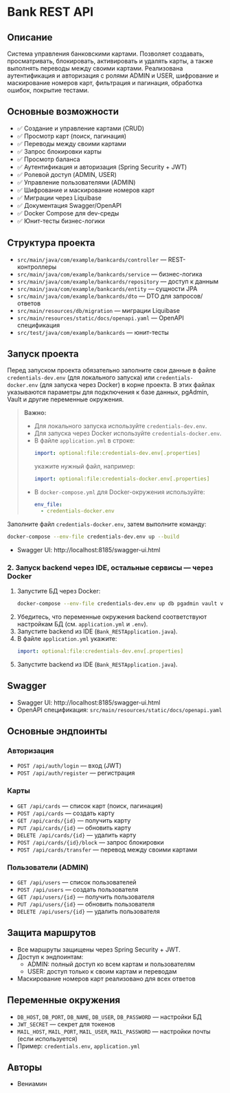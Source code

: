 
# Bank REST API

## Описание
Система управления банковскими картами. Позволяет создавать, просматривать, блокировать, активировать и удалять карты, а также выполнять переводы между своими картами. Реализована аутентификация и авторизация с ролями ADMIN и USER, шифрование и маскирование номеров карт, фильтрация и пагинация, обработка ошибок, покрытие тестами.

## Основные возможности
- ✅ Создание и управление картами (CRUD)
- ✅ Просмотр карт (поиск, пагинация)
- ✅ Переводы между своими картами
- ✅ Запрос блокировки карты
- ✅ Просмотр баланса
- ✅ Аутентификация и авторизация (Spring Security + JWT)
- ✅ Ролевой доступ (ADMIN, USER)
- ✅ Управление пользователями (ADMIN)
- ✅ Шифрование и маскирование номеров карт
- ✅ Миграции через Liquibase
- ✅ Документация Swagger/OpenAPI
- ✅ Docker Compose для dev-среды
- ✅ Юнит-тесты бизнес-логики

## Структура проекта
- `src/main/java/com/example/bankcards/controller` — REST-контроллеры
- `src/main/java/com/example/bankcards/service` — бизнес-логика
- `src/main/java/com/example/bankcards/repository` — доступ к данным
- `src/main/java/com/example/bankcards/entity` — сущности JPA
- `src/main/java/com/example/bankcards/dto` — DTO для запросов/ответов
- `src/main/resources/db/migration` — миграции Liquibase
- `src/main/resources/static/docs/openapi.yaml` — OpenAPI спецификация
- `src/test/java/com/example/bankcards` — юнит-тесты

## Запуск проекта

Перед запуском проекта обязательно заполните свои данные в файле `credentials-dev.env` (для локального запуска) или `credentials-docker.env` (для запуска через Docker) в корне проекта. В этих файлах указываются параметры для подключения к базе данных, pgAdmin, Vault и другие переменные окружения.

> **Важно:**
> - Для локального запуска используйте `credentials-dev.env`.
> - Для запуска через Docker используйте `credentials-docker.env`.
> - В файле `application.yml` в строке:
>   ```yaml
>   import: optional:file:credentials-dev.env[.properties]
>   ```
>   укажите нужный файл, например:
>   ```yaml
>   import: optional:file:credentials-docker.env[.properties]
>   ```
> - В `docker-compose.yml` для Docker-окружения используйте:
>   ```yaml
>   env_file:
>     - credentials-docker.env
>   ```
Заполните файл `credentials-docker.env`, затем выполните команду:
```bash
docker-compose --env-file credentials-dev.env up --build
```
- Swagger UI: http://localhost:8185/swagger-ui.html

### 2. Запуск backend через IDE, остальные сервисы — через Docker
1. Запустите БД через Docker:
   ```bash
   docker-compose --env-file credentials-dev.env up db pgadmin vault vault-init
   ```
2. Убедитесь, что переменные окружения backend соответствуют настройкам БД (см. `application.yml` и `.env`).
3. Запустите backend из IDE (`Bank_RESTApplication.java`).
4. В файле `application.yml` укажите:
   ```yaml
   import: optional:file:credentials-dev.env[.properties]
   ```
5. Запустите backend из IDE (`Bank_RESTApplication.java`).

## Swagger
- Swagger UI: http://localhost:8185/swagger-ui.html
- OpenAPI спецификация: `src/main/resources/static/docs/openapi.yaml`

## Основные эндпоинты
### Авторизация
- `POST /api/auth/login` — вход (JWT)
- `POST /api/auth/register` — регистрация

### Карты
- `GET /api/cards` — список карт (поиск, пагинация)
- `POST /api/cards` — создать карту
- `GET /api/cards/{id}` — получить карту
- `PUT /api/cards/{id}` — обновить карту
- `DELETE /api/cards/{id}` — удалить карту
- `POST /api/cards/{id}/block` — запрос блокировки
- `POST /api/cards/transfer` — перевод между своими картами

### Пользователи (ADMIN)
- `GET /api/users` — список пользователей
- `POST /api/users` — создать пользователя
- `GET /api/users/{id}` — получить пользователя
- `PUT /api/users/{id}` — обновить пользователя
- `DELETE /api/users/{id}` — удалить пользователя

## Защита маршрутов
- Все маршруты защищены через Spring Security + JWT.
- Доступ к эндпоинтам:
    - ADMIN: полный доступ ко всем картам и пользователям
    - USER: доступ только к своим картам и переводам
- Маскирование номеров карт реализовано для всех ответов

## Переменные окружения
- `DB_HOST`, `DB_PORT`, `DB_NAME`, `DB_USER`, `DB_PASSWORD` — настройки БД
- `JWT_SECRET` — секрет для токенов
- `MAIL_HOST`, `MAIL_PORT`, `MAIL_USER`, `MAIL_PASSWORD` — настройки почты (если используется)
- Пример: `credentials.env`, `application.yml`

## Авторы
- Вениамин
